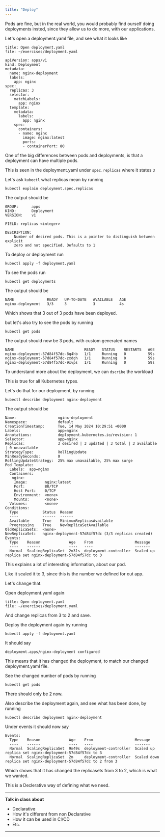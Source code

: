 ```yaml
---
title: "Deploy"
---
```


Pods are fine, but in the real world, you would probably find ourself doing deployments insted, since they allow us to do more, with our applications.

Let's open a deployment.yaml file, and see what it looks like
```editor:open-file
title: Open deployment.yaml
file: ~/exercises/deployment.yaml
```
```
apiVersion: apps/v1
kind: Deployment
metadata:
  name: nginx-deployment
  labels:
    app: nginx
spec:
  replicas: 3
  selector:
    matchLabels:
      app: nginx
  template:
    metadata:
      labels:
        app: nginx
    spec:
      containers:
      - name: nginx
        image: nginx:latest
        ports:
        - containerPort: 80
```

One of the big differences between pods and deployments, is that a deployment can have multiple pods.

This is seen in the deployment.yaml under `spec.replicas` where it states `3` 

Let's ask `kubectl` what replicas mean by running

```execute
kubectl explain deployment.spec.replicas
```

The output should be

```
GROUP:      apps
KIND:       Deployment
VERSION:    v1

FIELD: replicas <integer>

DESCRIPTION:
    Number of desired pods. This is a pointer to distinguish between explicit
    zero and not specified. Defaults to 1
```

To deploy or deployment run
```execute
kubectl apply -f deployment.yaml
```

To see the pods run
```execute
kubectl get deployments
```

The output should be 
```
NAME               READY   UP-TO-DATE   AVAILABLE   AGE
nginx-deployment   3/3     3            3           4s
```

Which shows that 3 out of 3 pods have been deployed.

but let's also try to see the pods by running
```execute
kubectl get pods
```

The output should now be 3 pods, with custom generated names 
```
NAME                                READY   STATUS    RESTARTS   AGE
nginx-deployment-57d84f57dc-8q4hb   1/1     Running   0          59s
nginx-deployment-57d84f57dc-zxdgh   1/1     Running   0          59s
nginx-deployment-57d84f57dc-9xvps   1/1     Running   0          59s
```

To understand more about the deployment, we can `dscribe` the workload

This is true for all Kubernetes types.

Let's do that for our deployment, by running
```execute
kubectl describe deployment nginx-deployment
```

The output should be
```
Name:                   nginx-deployment
Namespace:              default
CreationTimestamp:      Tue, 14 May 2024 10:29:51 +0000
Labels:                 app=nginx
Annotations:            deployment.kubernetes.io/revision: 1
Selector:               app=nginx
Replicas:               3 desired | 3 updated | 3 total | 3 available | 0 unavailable
StrategyType:           RollingUpdate
MinReadySeconds:        0
RollingUpdateStrategy:  25% max unavailable, 25% max surge
Pod Template:
  Labels:  app=nginx
  Containers:
   nginx:
    Image:        nginx:latest
    Port:         80/TCP
    Host Port:    0/TCP
    Environment:  <none>
    Mounts:       <none>
  Volumes:        <none>
Conditions:
  Type           Status  Reason
  ----           ------  ------
  Available      True    MinimumReplicasAvailable
  Progressing    True    NewReplicaSetAvailable
OldReplicaSets:  <none>
NewReplicaSet:   nginx-deployment-57d84f57dc (3/3 replicas created)
Events:
  Type    Reason             Age    From                   Message
  ----    ------             ----   ----                   -------
  Normal  ScalingReplicaSet  2m31s  deployment-controller  Scaled up replica set nginx-deployment-57d84f57dc to 3
```

This explains a lot of interesting information, about our pod.

Like it scaled it to 3, since this is the number we defined for out app.

Let's change that.

Open deployment.yaml again
```editor:open-file
title: Open deployment.yaml
file: ~/exercises/deployment.yaml
```
And change replicas from 3 to 2 and save.

Deploy the deployment again by running
```execute
kubectl apply -f deployment.yaml
```
It should say
```
deployment.apps/nginx-deployment configured
```

This means that it has changed the deployment, to match our changed deployment.yaml file.

See the changed number of pods by running
```execute
kubectl get pods
```

There should only be 2 now.

Also describe the deployment again, and see what has been done, by running

```execute
kubectl describe deployment nginx-deployment
```

Under events it should now say
```
Events:
  Type    Reason             Age    From                   Message
  ----    ------             ----   ----                   -------
  Normal  ScalingReplicaSet  9m49s  deployment-controller  Scaled up replica set nginx-deployment-57d84f57dc to 3
  Normal  ScalingReplicaSet  2m     deployment-controller  Scaled down replica set nginx-deployment-57d84f57dc to 2 from 3
```

Which shows that it has changed the replicasets from 3 to 2, which is what we wanted.

This is a Declerative way of defining what we need.

---
**Talk in class about**
- Declarative
- How it's different from non Declarative
- How it can be used in CI/CD
- Etc.
---